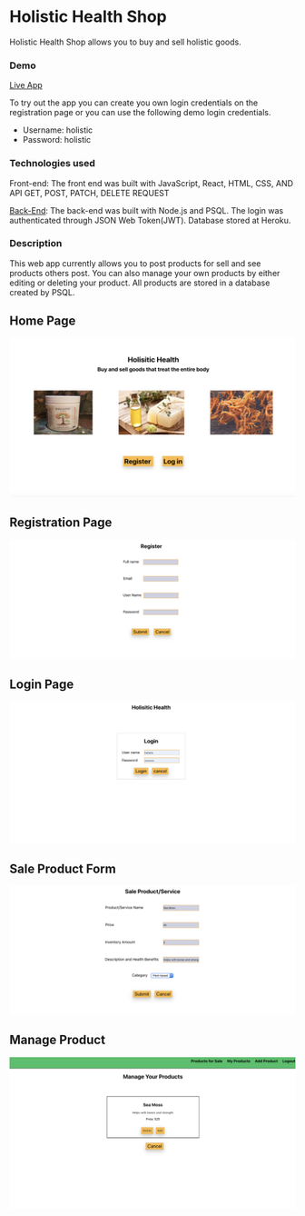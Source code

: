 # Holistic Health Shop
Holistic Health Shop allows you to buy and sell holistic goods.

### Demo
[Live App](https://holistic-client.kckhafra.now.sh/)

To try out the app you can create you own login credentials on the registration page or you can use the following demo login credentials. 
- Username: holistic
- Password: holistic

### Technologies used
Front-end: The front end was built with JavaScript, React, HTML, CSS, AND API GET, POST, PATCH, DELETE REQUEST

[Back-End](https://github.com/kckhafra/holistic-shopping-api): The back-end was built with Node.js and PSQL. The login was authenticated through JSON Web Token(JWT). Database stored at Heroku. 

### Description
This web app currently allows you to post products for sell and see products others post. You can also manage your own products by either editing or deleting your product. All products are stored in a database created by PSQL.  

## Home Page
![Login Page](https://raw.githubusercontent.com/kckhafra/holistic-shopping-client/master/Pictures/Screen%20Shot%202019-09-05%20at%204.46.40%20PM.png)

## Registration Page
![Registration Page](https://raw.githubusercontent.com/kckhafra/holistic-shopping-client/master/Pictures/Screen%20Shot%202019-09-05%20at%204.50.25%20PM.png)

## Login Page
![Login Page](https://raw.githubusercontent.com/kckhafra/holistic-shopping-client/master/Pictures/Screen%20Shot%202019-09-05%20at%204.50.39%20PM.png)

## Sale Product Form
![Sale Product Form](https://raw.githubusercontent.com/kckhafra/holistic-shopping-client/master/Pictures/Screen%20Shot%202019-09-05%20at%204.51.52%20PM.png)

## Manage Product
![Manage Product](https://raw.githubusercontent.com/kckhafra/holistic-shopping-client/master/Pictures/Screen%20Shot%202019-09-05%20at%206.57.59%20PM.png)

